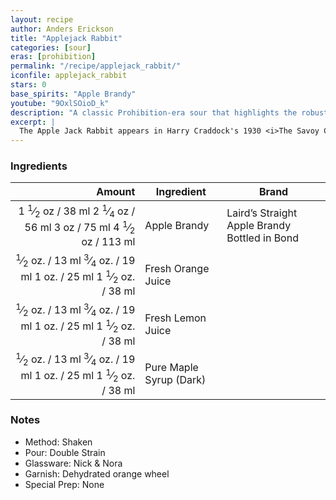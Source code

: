 ```yaml
---
layout: recipe
author: Anders Erickson
title: "Applejack Rabbit"
categories: [sour]
eras: [prohibition]
permalink: "/recipe/applejack_rabbit/"
iconfile: applejack_rabbit
stars: 0
base_spirits: "Apple Brandy"
youtube: "9OxlSOioD_k"
description: "A classic Prohibition-era sour that highlights the robust character of apple brandy with citrus and maple syrup."
excerpt: |
  The Apple Jack Rabbit appears in Harry Craddock's 1930 <i>The Savoy Cocktail Book</i> and in David A. Embury's 1948 <i>The Fine Art of Mixing Drinks</i> where he tells us "<i>This drink is also sometimes, for no reason at all, called the Applejack Dynamite. The same cocktail made with a gin base plus a dash of Angostura is called the Old Vermont.</i>"
---
```


### Ingredients

|  Amount | Ingredient              | Brand                                         |
| ------: | ----------------------- | --------------------------------------------- |
|  <span class="onex active">1 <sup>1</sup>&frasl;<sub>2</sub> oz  / 38 ml</span> <span class="onehalfx">2 <sup>1</sup>&frasl;<sub>4</sub> oz  / 56 ml</span> <span class="twox">3 oz  / 75 ml</span> <span class="threex">4 <sup>1</sup>&frasl;<sub>2</sub> oz  / 113 ml</span>| Apple Brandy            | Laird’s Straight Apple Brandy Bottled in Bond |
| <span class="onex active"> <sup>1</sup>&frasl;<sub>2</sub> oz.  / 13 ml</span> <span class="onehalfx"> <sup>3</sup>&frasl;<sub>4</sub> oz.  / 19 ml</span> <span class="twox">1 oz.  / 25 ml</span> <span class="threex">1 <sup>1</sup>&frasl;<sub>2</sub> oz.  / 38 ml</span>| Fresh Orange Juice      |
| <span class="onex active"> <sup>1</sup>&frasl;<sub>2</sub> oz.  / 13 ml</span> <span class="onehalfx"> <sup>3</sup>&frasl;<sub>4</sub> oz.  / 19 ml</span> <span class="twox">1 oz.  / 25 ml</span> <span class="threex">1 <sup>1</sup>&frasl;<sub>2</sub> oz.  / 38 ml</span>| Fresh Lemon Juice       |
| <span class="onex active"> <sup>1</sup>&frasl;<sub>2</sub> oz.  / 13 ml</span> <span class="onehalfx"> <sup>3</sup>&frasl;<sub>4</sub> oz.  / 19 ml</span> <span class="twox">1 oz.  / 25 ml</span> <span class="threex">1 <sup>1</sup>&frasl;<sub>2</sub> oz.  / 38 ml</span>| Pure Maple Syrup (Dark) |

### Notes

- Method: Shaken
- Pour: Double Strain
- Glassware: Nick &amp; Nora
- Garnish: Dehydrated orange wheel
- Special Prep: None

    
<script type="application/ld+json">
{
  "@context": "https://schema.org",
  "@type": "Recipe",
  "author": {
    "@type": "Person",
    "name": "{{ page.author }}"
    },
  "image": "{%- for page in page.categories limit: 1 %}{% assign cat = site.data.categories | where: "slug", page | first %}{{ site.url }}{{ site.baseurl}}/assets/images/category_{{cat.slug}}.svg{% endfor -%}",
  "description": "{{ page.excerpt | strip_html | replace: '"', "'" }}",
  "recipeIngredient": [
  " 1.5 oz Apple Brandy ",
  "0.5 oz. Fresh Orange Juice ",
  "0.5 oz. Fresh Lemon Juice",
  "0.5 oz. Pure Maple Syrup (Dark)"
    ],
  "name": "{{ page.title }}",
  "recipeInstructions": [
    {
      "@type": "HowToStep",
      "text": "- Method: Shaken"
    },
    {
      "@type": "HowToStep",
      "text": "- Pour: Double Strain"
    },
    {
      "@type": "HowToStep",
      "text": "- Glassware: Nick &amp; Nora"
    },
    {
      "@type": "HowToStep",
      "text": "- Garnish: Dehydrated orange wheel"
    },
    {
      "@type": "HowToStep",
      "text": "- Special Prep: None"
    }
    ],
  "recipeYield": "1 cocktail",
  "recipeCategory": "cocktail",
  {% if page.stars and site.data.ratings[page.iconfile].ratings -%}"aggregateRating": {
   "@type": "AggregateRating",
   "ratingValue": "{%- include stars_metadata.html %}",
   "bestRating": "5",
   "reviewCount": "2"},{%- endif %}
  "recipeCuisine": "global",
  "prepTime": "PT20M",
  "cookTime": "PT15S",
  "keywords": "{{ page.title }}, cocktail, {{ page.eras }}, {%- include category_metadata.html -%}, {%- include spirits_metadata.html -%}"
}
</script>

    